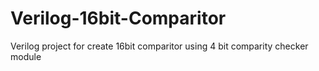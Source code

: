 # Verilog-16bit-Comparitor
Verilog project for create 16bit comparitor using 4 bit comparity checker module
